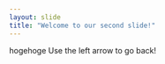```yaml
---
layout: slide
title: "Welcome to our second slide!"
---
```

hogehoge
Use the left arrow to go back!
